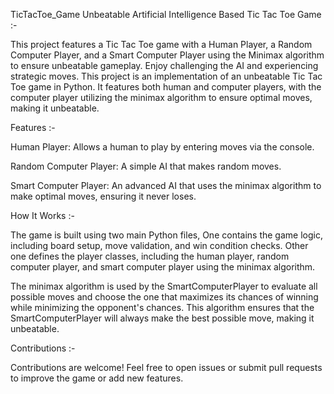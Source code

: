 TicTacToe_Game
Unbeatable Artificial Intelligence Based Tic Tac Toe Game :-

This project features a Tic Tac Toe game with a Human Player, a Random Computer Player, and a Smart Computer Player using the Minimax algorithm to ensure unbeatable gameplay. Enjoy challenging the AI and experiencing strategic moves. This project is an implementation of an unbeatable Tic Tac Toe game in Python. It features both human and computer players, with the computer player utilizing the minimax algorithm to ensure optimal moves, making it unbeatable.

Features :-

Human Player: Allows a human to play by entering moves via the console.

Random Computer Player: A simple AI that makes random moves.

Smart Computer Player: An advanced AI that uses the minimax algorithm to make optimal moves, ensuring it never loses.

How It Works :-

The game is built using two main Python files, One contains the game logic, including board setup, move validation, and win condition checks. Other one defines the player classes, including the human player, random computer player, and smart computer player using the minimax algorithm.

The minimax algorithm is used by the SmartComputerPlayer to evaluate all possible moves and choose the one that maximizes its chances of winning while minimizing the opponent's chances. This algorithm ensures that the SmartComputerPlayer will always make the best possible move, making it unbeatable.

Contributions :-

Contributions are welcome! Feel free to open issues or submit pull requests to improve the game or add new features.
